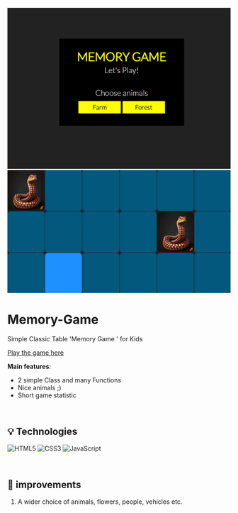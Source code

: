 ![screen](/start_game.png)
![screen](/game.png)

# Memory-Game

Simple Classic Table 'Memory Game ' for Kids

[Play the game here](https://artur-it.github.io/Memory-Game/)

**Main features**:

- 2 simple Class and many Functions
- Nice animals ;)
- Short game statistic

&nbsp;

## 💡 Technologies

![HTML5](https://img.shields.io/badge/html5-%23E34F26.svg?style=for-the-badge&logo=html5&logoColor=white)
![CSS3](https://img.shields.io/badge/css3-%231572B6.svg?style=for-the-badge&logo=css3&logoColor=white)
![JavaScript](https://img.shields.io/badge/javascript-%23323330.svg?style=for-the-badge&logo=javascript&logoColor=%23F7DF1E)

&nbsp;

## 💭 improvements

1. A wider choice of animals, flowers, people, vehicles etc.
